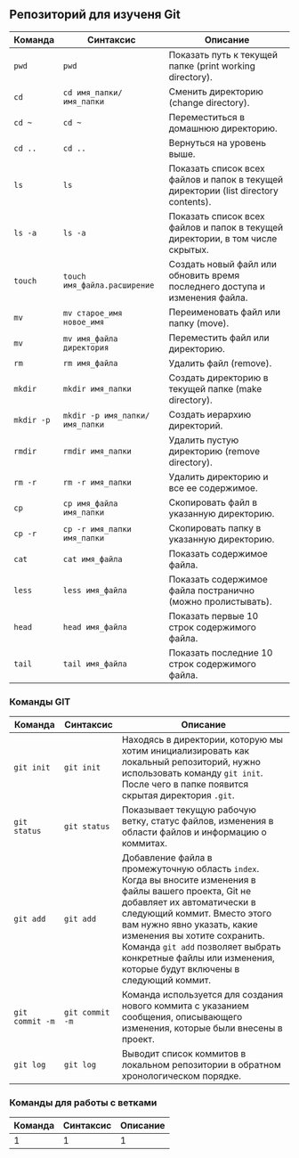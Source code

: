 ## Репозиторий для изученя Git
| Команда                                   | Синтаксис                                   | Описание                                                                                   |
|-------------------------------------------|---------------------------------------------|--------------------------------------------------------------------------------------------|
| `pwd`                                     | `pwd`                                       | Показать путь к текущей папке (print working directory).                                  |
| `cd`                                      | `cd имя_папки/имя_папки`                   | Сменить директорию (change directory).                                                    |
| `cd ~`                                    | `cd ~`                                      | Переместиться в домашнюю директорию.                                                      |
| `cd ..`                                   | `cd ..`                                     | Вернуться на уровень выше.                                                                 |
| `ls`                                      | `ls`                                        | Показать список всех файлов и папок в текущей директории (list directory contents).       |
| `ls -a`                                   | `ls -a`                                     | Показать список всех файлов и папок в текущей директории, в том числе скрытых.            |
| `touch`                                   | `touch имя_файла.расширение`                | Создать новый файл или обновить время последнего доступа и изменения файла.               |
| `mv`                                      | `mv старое_имя новое_имя`                  | Переименовать файл или папку (move).                                                      |
| `mv`                                      | `mv имя_файла директория`                  | Переместить файл или директорию.                                                          |
| `rm`                                      | `rm имя_файла`                             | Удалить файл (remove).                                                                     |
| `mkdir`                                   | `mkdir имя_папки`                          | Создать директорию в текущей папке (make directory).                                      |
| `mkdir -p`                                | `mkdir -p имя_папки/имя_папки`            | Создать иерархию директорий.                                                              |
| `rmdir`                                   | `rmdir имя_папки`                          | Удалить пустую директорию (remove directory).                                             |
| `rm -r`                                   | `rm -r имя_папки`                          | Удалить директорию и все ее содержимое.                                                  |
| `cp`                                      | `cp имя_файла имя_папки`                   | Скопировать файл в указанную директорию.                                                 |
| `cp -r`                                   | `cp -r имя_папки имя_папки`                | Скопировать папку в указанную директорию.                                                |
| `cat`                                     | `cat имя_файла`                            | Показать содержимое файла.                                                                 |
| `less`                                    | `less имя_файла`                           | Показать содержимое файла постранично (можно пролистывать).                               |
| `head`                                    | `head имя_файла`                           | Показать первые 10 строк содержимого файла.                                               |
| `tail`                                    | `tail имя_файла`                           | Показать последние 10 строк содержимого файла.                                           |

### Команды GIT

| Команда         | Синтаксис            | Описание                                                                                      |
|------------------|---------------------|-----------------------------------------------------------------------------------------------|
| `git init`       | `git init`          | Находясь в директории, которую мы хотим инициализировать как локальный репозиторий, нужно использовать команду `git init`. После чего в папке появится скрытая директория `.git`. |
| `git status`     | `git status`        | Показывает текущую рабочую ветку, статус файлов, изменения в области файлов и информацию о коммитах. |
| `git add`        | `git add`           | Добавление файла в промежуточную область `index`. Когда вы вносите изменения в файлы вашего проекта, Git не добавляет их автоматически в следующий коммит. Вместо этого вам нужно явно указать, какие изменения вы хотите сохранить. Команда `git add` позволяет выбрать конкретные файлы или изменения, которые будут включены в следующий коммит. |
| `git commit -m`  | `git commit -m`     | Команда используется для создания нового коммита с указанием сообщения, описывающего изменения, которые были внесены в проект. |
| `git log`        | `git log`           | Выводит список коммитов в локальном репозитории в обратном хронологическом порядке.          |

### Команды для работы с ветками
|Команда|Синтаксис|Описание|
|-------|---------|--------|
|1      |1        | 1      |
